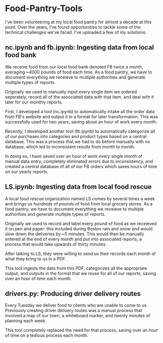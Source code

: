 # Food-Pantry-Tools

I've been volunteering at my local food pantry for almost a decade at this point. Over the years, I've found opportunities to tackle some of the technical challenges we've faced. I've uploaded a few of my solutions.

## nc.ipynb and fb.ipynb: Ingesting data from local food bank

We receive food from our local food bank denoted FB twice a month, averaging ~4000 pounds of food each time. As a food pantry, we have to document everything we receieve to multiple authorities and generate multiple types of reports.

Originally we used to manually input every single item we ordered seperately, record all of the associated data with that item, and deal with it later for our monthly reports.

First, I developed a tool (nc.ipynb) to automatically intake all the order data from FB's website and output it in a format for later transformation. This was successfully used for two years, saving about an hour of work every month.

Recently, I developed another tool (fb.ipynb) to automatically categorize all of our purchases into categories and product types based on a central database. This was a process that we had to do before manually with no database, which led to inconsistent results from month to month. 

In doing so, I have saved over an hour of work every single month of manual data entry, completely eliminated errors due to inconsistency, and created a central database of all of our FB orders which saves hours of time on our yearly reports.

## LS.ipynb: Ingesting data from local food rescue

A local food rescue organization named LS comes by several times a week and brings us hundreds of pounds of food from local grocery stores. As a food pantry, we have to document everything we receieve to multiple authorities and generate multiple types of reports.

Originally we used to record and label every pound of food as we receieved it on pen and paper: this included during Boston rain and snow and would slow down the deliveries by ~5 minutes. This would then be manually entered at the end of every month and put into associated reports, a process that would take upwards of thirty minutes.

After talking to LS, they were willing to send us their records each month of what they bring to us in a PDF. 

This tool ingests the data from this PDF, categorizes all the appropriate output, and outputs in the format that we reuse for all of our reports, saving over an hour of time each month.

## drivers.py: Producing driver delivery routes

Every Tuesday we deliver food to clients who are unable to come to us. Previously creating driver delivery routes was a manual process that involved a map of our town, a whiteboard marker, and twenty minutes of planning each week. 

This tool completely replaced the need for that process, saving over an hour of time on a tedious process each month.
